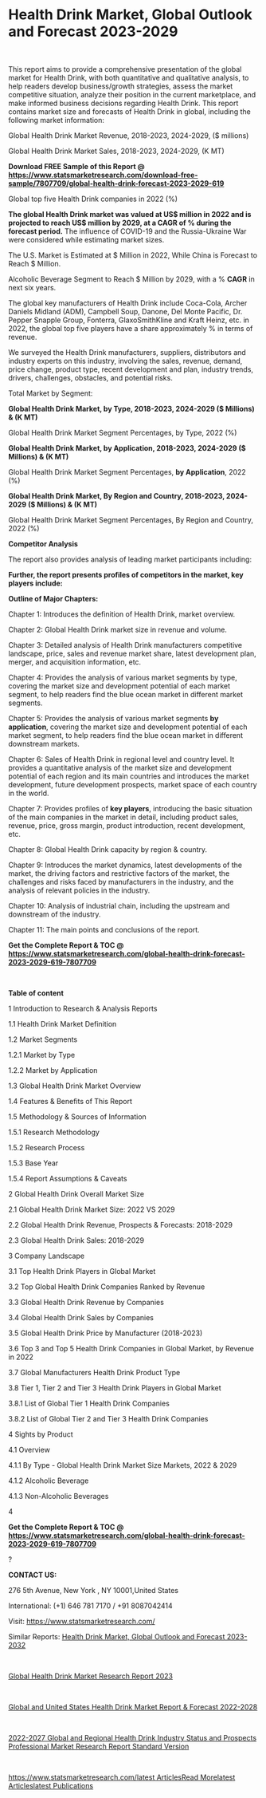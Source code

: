 <h1>Health Drink Market, Global Outlook and Forecast 2023-2029</h1><br/><p>This report aims to provide a comprehensive presentation of the global market for Health Drink, with both quantitative and qualitative analysis, to help readers develop business/growth strategies, assess the market competitive situation, analyze their position in the current marketplace, and make informed business decisions regarding Health Drink. This report contains market size and forecasts of Health Drink in global, including the following market information:</p>
 
 
 
 <p>Global Health Drink Market Revenue, 2018-2023, 2024-2029, ($ millions)</p>
 
 
 
 <p>Global Health Drink Market Sales, 2018-2023, 2024-2029, (K MT)</p>
 
 
 
 <p><strong>Download FREE Sample of this Report @ <a href="https://www.statsmarketresearch.com/download-free-sample/7807709/global-health-drink-forecast-2023-2029-619">https://www.statsmarketresearch.com/download-free-sample/7807709/global-health-drink-forecast-2023-2029-619</a></strong></p>
 
 
 
 <p>Global top five Health Drink companies in 2022 (%)</p>
 
 
 
 <p><strong>The global Health Drink market was valued at US$ million in 2022 and is projected to reach US$ million by 2029, at a <strong>CAGR</strong> of % during the forecast period.</strong> The influence of COVID-19 and the Russia-Ukraine War were considered while estimating market sizes.</p>
 
 
 
 <p>The U.S. Market is Estimated at $ Million in 2022, While China is Forecast to Reach $ Million.</p>
 
 
 
 <p>Alcoholic Beverage Segment to Reach $ Million by 2029, with a % <strong>CAGR</strong> in next six years.</p>
 
 
 
 <p>The global key manufacturers of Health Drink include Coca-Cola, Archer Daniels Midland (ADM), Campbell Soup, Danone, Del Monte Pacific, Dr. Pepper Snapple Group, Fonterra, GlaxoSmithKline and Kraft Heinz, etc. in 2022, the global top five players have a share approximately % in terms of revenue.</p>
 
 
 
 <p>We surveyed the Health Drink manufacturers, suppliers, distributors and industry experts on this industry, involving the sales, revenue, demand, price change, product type, recent development and plan, industry trends, drivers, challenges, obstacles, and potential risks.</p>
 
 
 
 <p>Total Market by Segment:</p>
 
 
 
 <p><strong>Global Health Drink Market, by Type, 2018-2023, 2024-2029 ($ Millions) & (K MT)</strong></p>
 
 
 
 <p>Global Health Drink Market Segment Percentages, by Type, 2022 (%)</p>
 
 
 
 <p><strong>Global Health Drink Market, <strong>by Application</strong>, 2018-2023, 2024-2029 ($ Millions) & (K MT)</strong></p>
 
 
 
 <p>Global Health Drink Market Segment Percentages, <strong>by Application</strong>, 2022 (%)</p>
 
 
 
 <p><strong>Global Health Drink Market, By Region and Country, 2018-2023, 2024-2029 ($ Millions) & (K MT)</strong></p>
 
 
 
 <p>Global Health Drink Market Segment Percentages, By Region and Country, 2022 (%)</p>
 
 
 
 <p><strong>Competitor Analysis</strong></p>
 
 
 
 <p>The report also provides analysis of leading market participants including:</p>
 
 
 
 <p><strong>Further, the report presents profiles of competitors in the market, <strong>key players</strong> include:</strong></p>
 
 
 
 <p><strong>Outline of Major Chapters:</strong></p>
 
 
 
 <p>Chapter 1: Introduces the definition of Health Drink, market overview.</p>
 
 
 
 <p>Chapter 2: Global Health Drink market size in revenue and volume.</p>
 
 
 
 <p>Chapter 3: Detailed analysis of Health Drink manufacturers competitive landscape, price, sales and revenue market share, latest development plan, merger, and acquisition information, etc.</p>
 
 
 
 <p>Chapter 4: Provides the analysis of various market segments by type, covering the market size and development potential of each market segment, to help readers find the blue ocean market in different market segments.</p>
 
 
 
 <p>Chapter 5: Provides the analysis of various market segments <strong>by application</strong>, covering the market size and development potential of each market segment, to help readers find the blue ocean market in different downstream markets.</p>
 
 
 
 <p>Chapter 6: Sales of Health Drink in regional level and country level. It provides a quantitative analysis of the market size and development potential of each region and its main countries and introduces the market development, future development prospects, market space of each country in the world.</p>
 
 
 
 <p>Chapter 7: Provides profiles of <strong>key players</strong>, introducing the basic situation of the main companies in the market in detail, including product sales, revenue, price, gross margin, product introduction, recent development, etc.</p>
 
 
 
 <p>Chapter 8: Global Health Drink capacity by region & country.</p>
 
 
 
 <p>Chapter 9: Introduces the market dynamics, latest developments of the market, the driving factors and restrictive factors of the market, the challenges and risks faced by manufacturers in the industry, and the analysis of relevant policies in the industry.</p>
 
 
 
 <p>Chapter 10: Analysis of industrial chain, including the upstream and downstream of the industry.</p>
 
 
 
 <p>Chapter 11: The main points and conclusions of the report.</p>
 
 
 
 <div><b>Get the Complete Report & TOC @ <a href="https://www.statsmarketresearch.com/global-health-drink-forecast-2023-2029-619-7807709">https://www.statsmarketresearch.com/global-health-drink-forecast-2023-2029-619-7807709</a></b></div>
 
 
 
 <p><br />
 
 <b>Table of content</b></p>
 
 
 
 <p>1 Introduction to Research & Analysis Reports<br />
 
 1.1 Health Drink Market Definition<br />
 
 1.2 Market Segments<br />
 
 1.2.1 Market by Type<br />
 
 1.2.2 Market by Application<br />
 
 1.3 Global Health Drink Market Overview<br />
 
 1.4 Features & Benefits of This Report<br />
 
 1.5 Methodology & Sources of Information<br />
 
 1.5.1 Research Methodology<br />
 
 1.5.2 Research Process<br />
 
 1.5.3 Base Year<br />
 
 1.5.4 Report Assumptions & Caveats<br />
 
 2 Global Health Drink Overall Market Size<br />
 
 2.1 Global Health Drink Market Size: 2022 VS 2029<br />
 
 2.2 Global Health Drink Revenue, Prospects & Forecasts: 2018-2029<br />
 
 2.3 Global Health Drink Sales: 2018-2029<br />
 
 3 Company Landscape<br />
 
 3.1 Top Health Drink Players in Global Market<br />
 
 3.2 Top Global Health Drink Companies Ranked by Revenue<br />
 
 3.3 Global Health Drink Revenue by Companies<br />
 
 3.4 Global Health Drink Sales by Companies<br />
 
 3.5 Global Health Drink Price by Manufacturer (2018-2023)<br />
 
 3.6 Top 3 and Top 5 Health Drink Companies in Global Market, by Revenue in 2022<br />
 
 3.7 Global Manufacturers Health Drink Product Type<br />
 
 3.8 Tier 1, Tier 2 and Tier 3 Health Drink Players in Global Market<br />
 
 3.8.1 List of Global Tier 1 Health Drink Companies<br />
 
 3.8.2 List of Global Tier 2 and Tier 3 Health Drink Companies<br />
 
 4 Sights by Product<br />
 
 4.1 Overview<br />
 
 4.1.1 By Type - Global Health Drink Market Size Markets, 2022 & 2029<br />
 
 4.1.2 Alcoholic Beverage<br />
 
 4.1.3 Non-Alcoholic Beverages<br />
 
 4</p>
 
 
 
 <div><b>Get the Complete Report & TOC @ <a href="https://www.statsmarketresearch.com/global-health-drink-forecast-2023-2029-619-7807709">https://www.statsmarketresearch.com/global-health-drink-forecast-2023-2029-619-7807709</a></b></div>
 
 
 
 <p>? </p>
 
 
 
 <p><b>CONTACT US:</b><br />
 
 276 5th Avenue, New York , NY 10001,United States<br />
 
 International: (+1) 646 781 7170 / +91 8087042414<br />
 
 Visit: <a href="https://www.statsmarketresearch.com/">https://www.statsmarketresearch.com/</a><br />
 
 Similar Reports: <a href="https://www.statsmarketresearch.com/global-health-drink-forecast-2023-2029-619-7807709">Health Drink Market, Global Outlook and Forecast 2023-2032</a><br />
 
 <br />
 
 <a href="https://www.statsmarketresearch.com/global-health-drink-forecast-2023-2029-619-7807709">Global Health Drink Market Research Report 2023</a><br />
 
 <br />
 
 <a href="https://www.statsmarketresearch.com/global-health-drink-forecast-2023-2029-619-7807709">Global and United States Health Drink Market Report & Forecast 2022-2028</a><br />
 
 <br />
 
 <a href="https://www.statsmarketresearch.com/global-health-drink-forecast-2023-2029-619-7807709">2022-2027 Global and Regional Health Drink Industry Status and Prospects Professional Market Research Report Standard Version</a><br />
 
 <br />
 
 <a href="https://gyeongbokgung.com">https://www.statsmarketresearch.com/</a><a href="https://hallyeomaritime.com">latest Articles</a><a href="https://jingwansa.com">Read More</a><a href="https://nguoiviet.jp/">latest Articles</a><a href="https://www.intelmarketresearch.com/">latest Publications</a></p>